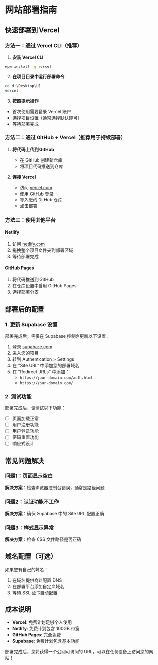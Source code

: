 # 网站部署指南

## 快速部署到 Vercel

### 方法一：通过 Vercel CLI（推荐）

1. **安装 Vercel CLI**
```bash
npm install -g vercel
```

2. **在项目目录中运行部署命令**
```bash
cd d:\Desktop\UI
vercel
```

3. **按照提示操作**
- 首次使用需要登录 Vercel 账户
- 选择项目设置（通常选择默认即可）
- 等待部署完成

### 方法二：通过 GitHub + Vercel（推荐用于持续部署）

1. **将代码上传到 GitHub**
   - 在 GitHub 创建新仓库
   - 将项目代码推送到仓库

2. **连接 Vercel**
   - 访问 [vercel.com](https://vercel.com)
   - 使用 GitHub 登录
   - 导入您的 GitHub 仓库
   - 点击部署

### 方法三：使用其他平台

#### Netlify
1. 访问 [netlify.com](https://netlify.com)
2. 拖拽整个项目文件夹到部署区域
3. 等待部署完成

#### GitHub Pages
1. 将代码推送到 GitHub
2. 在仓库设置中启用 GitHub Pages
3. 选择部署分支

## 部署后的配置

### 1. 更新 Supabase 设置
部署完成后，需要在 Supabase 控制台更新以下设置：

1. 登录 [supabase.com](https://supabase.com)
2. 进入您的项目
3. 转到 Authentication > Settings
4. 在 "Site URL" 中添加您的部署域名
5. 在 "Redirect URLs" 中添加：
   - `https://your-domain.com/auth.html`
   - `https://your-domain.com/`

### 2. 测试功能
部署完成后，请测试以下功能：
- [ ] 页面加载正常
- [ ] 用户注册功能
- [ ] 用户登录功能
- [ ] 密码重置功能
- [ ] 响应式设计

## 常见问题解决

### 问题1：页面显示空白
**解决方案**：检查浏览器控制台错误，通常是路径问题

### 问题2：认证功能不工作
**解决方案**：确保 Supabase 中的 Site URL 配置正确

### 问题3：样式显示异常
**解决方案**：检查 CSS 文件路径是否正确

## 域名配置（可选）

如果您有自己的域名：
1. 在域名提供商处配置 DNS
2. 在部署平台添加自定义域名
3. 等待 SSL 证书自动配置

## 成本说明

- **Vercel**: 免费计划足够个人使用
- **Netlify**: 免费计划包含 100GB 带宽
- **GitHub Pages**: 完全免费
- **Supabase**: 免费计划包含基本功能

部署完成后，您将获得一个公网可访问的 URL，可以在任何设备上访问您的网站！